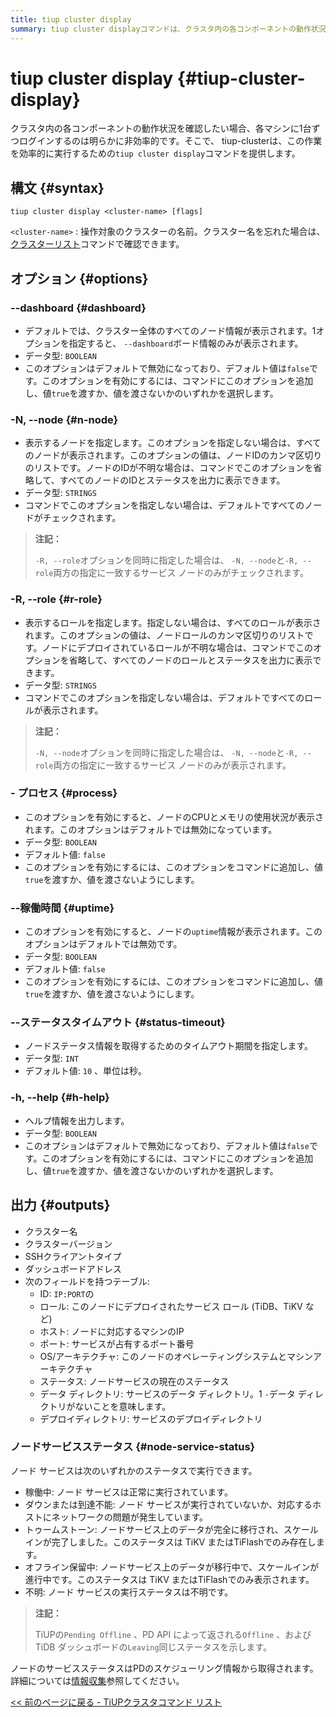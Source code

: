```yaml
---
title: tiup cluster display
summary: tiup cluster displayコマンドは、クラスタ内の各コンポーネントの動作状況を効率的に表示します。ダッシュボード情報、ノードステータス、CPUおよびメモリ使用率などを表示するオプションが用意されています。出力には、クラスタ名、バージョン、SSHクライアントの種類、ダッシュボードアドレス、ノードの詳細を含む表が含まれます。ノードのサービスステータスは、「稼働中」、「停止中」、「廃棄済み」、「オフライン保留中」、「不明」のいずれかになります。
---
```


# tiup cluster display {#tiup-cluster-display}

クラスタ内の各コンポーネントの動作状況を確認したい場合、各マシンに1台ずつログインするのは明らかに非効率的です。そこで、 tiup-clusterは、この作業を効率的に実行するための`tiup cluster display`コマンドを提供します。

## 構文 {#syntax}

```shell
tiup cluster display <cluster-name> [flags]
```

`<cluster-name>` : 操作対象のクラスターの名前。クラスター名を忘れた場合は、 [クラスターリスト](/tiup/tiup-component-cluster-list.md)コマンドで確認できます。

## オプション {#options}

### --dashboard {#dashboard}

-   デフォルトでは、クラスター全体のすべてのノード情報が表示されます。1オプションを指定すると、 `--dashboard`ボード情報のみが表示されます。
-   データ型: `BOOLEAN`
-   このオプションはデフォルトで無効になっており、デフォルト値は`false`です。このオプションを有効にするには、コマンドにこのオプションを追加し、値`true`を渡すか、値を渡さないかのいずれかを選択します。

### -N, --node {#n-node}

-   表示するノードを指定します。このオプションを指定しない場合は、すべてのノードが表示されます。このオプションの値は、ノードIDのカンマ区切りのリストです。ノードのIDが不明な場合は、コマンドでこのオプションを省略して、すべてのノードのIDとステータスを出力に表示できます。
-   データ型: `STRINGS`
-   コマンドでこのオプションを指定しない場合は、デフォルトですべてのノードがチェックされます。

> **注記：**
>
> `-R, --role`オプションを同時に指定した場合は、 `-N, --node`と`-R, --role`両方の指定に一致するサービス ノードのみがチェックされます。

### -R, --role {#r-role}

-   表示するロールを指定します。指定しない場合は、すべてのロールが表示されます。このオプションの値は、ノードロールのカンマ区切りのリストです。ノードにデプロイされているロールが不明な場合は、コマンドでこのオプションを省略して、すべてのノードのロールとステータスを出力に表示できます。
-   データ型: `STRINGS`
-   コマンドでこのオプションを指定しない場合は、デフォルトですべてのロールが表示されます。

> **注記：**
>
> `-N, --node`オプションを同時に指定した場合は、 `-N, --node`と`-R, --role`両方の指定に一致するサービス ノードのみが表示されます。

### - プロセス {#process}

-   このオプションを有効にすると、ノードのCPUとメモリの使用状況が表示されます。このオプションはデフォルトでは無効になっています。
-   データ型: `BOOLEAN`
-   デフォルト値: `false`
-   このオプションを有効にするには、このオプションをコマンドに追加し、値`true`を渡すか、値を渡さないようにします。

### --稼働時間 {#uptime}

-   このオプションを有効にすると、ノードの`uptime`情報が表示されます。このオプションはデフォルトでは無効です。
-   データ型: `BOOLEAN`
-   デフォルト値: `false`
-   このオプションを有効にするには、このオプションをコマンドに追加し、値`true`を渡すか、値を渡さないようにします。

### --ステータスタイムアウト {#status-timeout}

-   ノードステータス情報を取得するためのタイムアウト期間を指定します。
-   データ型: `INT`
-   デフォルト値: `10` 、単位は秒。

### -h, --help {#h-help}

-   ヘルプ情報を出力します。
-   データ型: `BOOLEAN`
-   このオプションはデフォルトで無効になっており、デフォルト値は`false`です。このオプションを有効にするには、コマンドにこのオプションを追加し、値`true`を渡すか、値を渡さないかのいずれかを選択します。

## 出力 {#outputs}

-   クラスター名
-   クラスターバージョン
-   SSHクライアントタイプ
-   ダッシュボードアドレス
-   次のフィールドを持つテーブル:
    -   ID: `IP:PORT`の
    -   ロール: このノードにデプロイされたサービス ロール (TiDB、TiKV など)
    -   ホスト: ノードに対応するマシンのIP
    -   ポート: サービスが占有するポート番号
    -   OS/アーキテクチャ: このノードのオペレーティングシステムとマシンアーキテクチャ
    -   ステータス: ノードサービスの現在のステータス
    -   データ ディレクトリ: サービスのデータ ディレクトリ。1 `-`データ ディレクトリがないことを意味します。
    -   デプロイディレクトリ: サービスのデプロイディレクトリ

### ノードサービスステータス {#node-service-status}

ノード サービスは次のいずれかのステータスで実行できます。

-   稼働中: ノード サービスは正常に実行されています。
-   ダウンまたは到達不能: ノード サービスが実行されていないか、対応するホストにネットワークの問題が発生しています。
-   トゥームストーン: ノードサービス上のデータが完全に移行され、スケールインが完了しました。このステータスは TiKV またはTiFlashでのみ存在します。
-   オフライン保留中: ノードサービス上のデータが移行中で、スケールインが進行中です。このステータスは TiKV またはTiFlashでのみ表示されます。
-   不明: ノード サービスの実行ステータスは不明です。

> **注記：**
>
> TiUPの`Pending Offline` 、PD API によって返される`Offline` 、および TiDB ダッシュボードの`Leaving`同じステータスを示します。

ノードのサービスステータスはPDのスケジューリング情報から取得されます。詳細については[情報収集](/tidb-scheduling.md#information-collection)参照してください。

[&lt;&lt; 前のページに戻る - TiUPクラスタコマンド リスト](/tiup/tiup-component-cluster.md#command-list)
